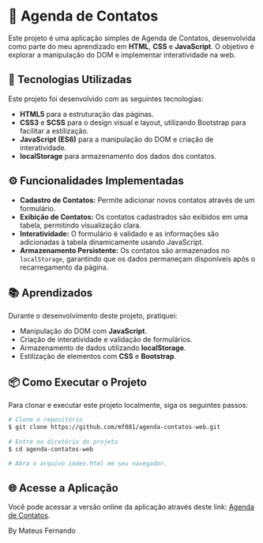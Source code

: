 # 📇 Agenda de Contatos

Este projeto é uma aplicação simples de Agenda de Contatos, desenvolvida como parte do meu aprendizado em **HTML**, **CSS** e **JavaScript**. O objetivo é explorar a manipulação do DOM e implementar interatividade na web.

## 🚀 Tecnologias Utilizadas

Este projeto foi desenvolvido com as seguintes tecnologias:

- **HTML5** para a estruturação das páginas.
- **CSS3** e **SCSS** para o design visual e layout, utilizando Bootstrap para facilitar a estilização.
- **JavaScript (ES6)** para a manipulação do DOM e criação de interatividade.
- **localStorage** para armazenamento dos dados dos contatos.

## ⚙️ Funcionalidades Implementadas

- **Cadastro de Contatos:** Permite adicionar novos contatos através de um formulário.
- **Exibição de Contatos:** Os contatos cadastrados são exibidos em uma tabela, permitindo visualização clara.
- **Interatividade:** O formulário é validado e as informações são adicionadas à tabela dinamicamente usando JavaScript.
- **Armazenamento Persistente:** Os contatos são armazenados no `localStorage`, garantindo que os dados permaneçam disponíveis após o recarregamento da página.

## 📚 Aprendizados

Durante o desenvolvimento deste projeto, pratiquei:

- Manipulação do DOM com **JavaScript**.
- Criação de interatividade e validação de formulários.
- Armazenamento de dados utilizando **localStorage**.
- Estilização de elementos com **CSS** e **Bootstrap**.

## 📦 Como Executar o Projeto

Para clonar e executar este projeto localmente, siga os seguintes passos:

```bash
# Clone o repositório
$ git clone https://github.com/mf081/agenda-contatos-web.git
 
# Entre no diretório do projeto
$ cd agenda-contatos-web

# Abra o arquivo index.html em seu navegador.
```
## 🌐 Acesse a Aplicação
Você pode acessar a versão online da aplicação através deste link: [Agenda de Contatos](https://agendadecontato.netlify.app/).

By Mateus Fernando







